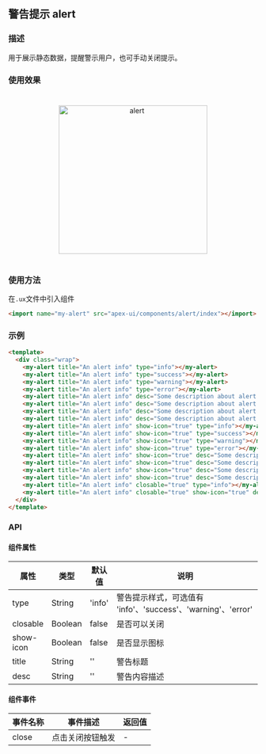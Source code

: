 ## 警告提示 alert

### 描述

用于展示静态数据，提醒警示用户，也可手动关闭提示。

### 使用效果

<div style="text-align: center;margin: 40px;"><img src="../assets/alert.gif" style="width:300px" alt="alert"/></div>

### 使用方法

在`.ux`文件中引入组件

```html
<import name="my-alert" src="apex-ui/components/alert/index"></import>
```

### 示例

```html
<template>
  <div class="wrap">
    <my-alert title="An alert info" type="info"></my-alert>
    <my-alert title="An alert info" type="success"></my-alert>
    <my-alert title="An alert info" type="warning"></my-alert>
    <my-alert title="An alert info" type="error"></my-alert>
    <my-alert title="An alert info" desc="Some description about alert component" type="info"></my-alert>
    <my-alert title="An alert info" desc="Some description about alert component" type="success"></my-alert>
    <my-alert title="An alert info" desc="Some description about alert component" type="warning"></my-alert>
    <my-alert title="An alert info" desc="Some description about alert component" type="error"></my-alert>
    <my-alert title="An alert info" show-icon="true" type="info"></my-alert>
    <my-alert title="An alert info" show-icon="true" type="success"></my-alert>
    <my-alert title="An alert info" show-icon="true" type="warning"></my-alert>
    <my-alert title="An alert info" show-icon="true" type="error"></my-alert>
    <my-alert title="An alert info" show-icon="true" desc="Some description about alert component" type="info"></my-alert>
    <my-alert title="An alert info" show-icon="true" desc="Some description about alert component" type="success"></my-alert>
    <my-alert title="An alert info" show-icon="true" desc="Some description about alert component" type="warning"></my-alert>
    <my-alert title="An alert info" show-icon="true" desc="Some description about alert component" type="error"></my-alert>
    <my-alert title="An alert info" closable="true" type="info"></my-alert>
    <my-alert title="An alert info" closable="true" show-icon="true" desc="Some description about alert component" type="success"></my-alert>
  </div>
</template>
```

### API

#### 组件属性

| 属性      | 类型    | 默认值 | 说明                                                         |
| --------- | ------- | ------ | ------------------------------------------------------------ |
| type      | String  | 'info' | 警告提示样式，可选值有 'info'、'success'、'warning'、'error' |
| closable  | Boolean | false  | 是否可以关闭                                                 |
| show-icon | Boolean | false  | 是否显示图标                                                 |
| title     | String  | ''     | 警告标题                                                     |
| desc      | String  | ''     | 警告内容描述                                                 |

#### 组件事件

| 事件名称 | 事件描述         | 返回值 |
| -------- | ---------------- | ------ |
| close    | 点击关闭按钮触发 | -      |


